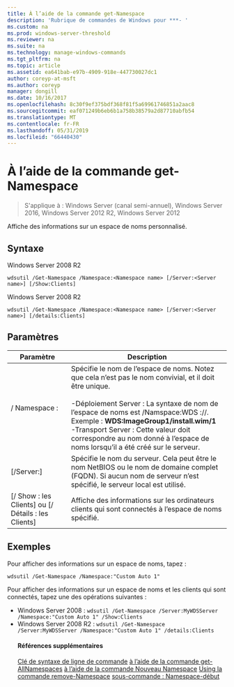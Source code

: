 ```yaml
---
title: À l’aide de la commande get-Namespace
description: 'Rubrique de commandes de Windows pour ***- '
ms.custom: na
ms.prod: windows-server-threshold
ms.reviewer: na
ms.suite: na
ms.technology: manage-windows-commands
ms.tgt_pltfrm: na
ms.topic: article
ms.assetid: ea641bab-e97b-4909-918e-447730027dc1
author: coreyp-at-msft
ms.author: coreyp
manager: dongill
ms.date: 10/16/2017
ms.openlocfilehash: 8c30f9ef375bdf368f81f5a69961746851a2aac8
ms.sourcegitcommit: eaf071249b6eb6b1a758b38579a2d87710abfb54
ms.translationtype: MT
ms.contentlocale: fr-FR
ms.lasthandoff: 05/31/2019
ms.locfileid: "66440430"
---
```

# <a name="using-the-get-namespace-command"></a>À l’aide de la commande get-Namespace

>S'applique à : Windows Server (canal semi-annuel), Windows Server 2016, Windows Server 2012 R2, Windows Server 2012

Affiche des informations sur un espace de noms personnalisé.
## <a name="syntax"></a>Syntaxe
Windows Server 2008 R2
```
wdsutil /Get-Namespace /Namespace:<Namespace name> [/Server:<Server name>] [/Show:Clients]
```
Windows Server 2008 R2
```
wdsutil /Get-Namespace /Namespace:<Namespace name> [/Server:<Server name>] [/details:Clients]
```
## <a name="parameters"></a>Paramètres

|               Paramètre               |                                                                                                                                                                                         Description                                                                                                                                                                                          |
|---------------------------------------|----------------------------------------------------------------------------------------------------------------------------------------------------------------------------------------------------------------------------------------------------------------------------------------------------------------------------------------------------------------------------------------------|
|      / Namespace :<Namespace name>      | Spécifie le nom de l’espace de noms. Notez que cela n’est pas le nom convivial, et il doit être unique.<br /><br />-Déploiement Server : La syntaxe de nom de l’espace de noms est /Namspace:WDS :<ImageGroup>/<ImageName>/<Index>. Exemple : **WDS:ImageGroup1/install.wim/1**<br />-Transport Server : Cette valeur doit correspondre au nom donné à l’espace de noms lorsqu’il a été créé sur le serveur. |
|        [/Server:<Server name>]        |                                                                                                             Spécifie le nom du serveur. Cela peut être le nom NetBIOS ou le nom de domaine complet (FQDN). Si aucun nom de serveur n’est spécifié, le serveur local est utilisé.                                                                                                              |
| [/ Show : les Clients] ou [/ Détails : les Clients] |                                                                                                                                                  Affiche des informations sur les ordinateurs clients qui sont connectés à l’espace de noms spécifié.                                                                                                                                                  |

## <a name="BKMK_examples"></a>Exemples
Pour afficher des informations sur un espace de noms, tapez :
```
wdsutil /Get-Namespace /Namespace:"Custom Auto 1"
```
Pour afficher des informations sur un espace de noms et les clients qui sont connectés, tapez une des opérations suivantes :
- Windows Server 2008 : `wdsutil /Get-Namespace /Server:MyWDSServer /Namespace:"Custom Auto 1" /Show:Clients`
- Windows Server 2008 R2 : `wdsutil /Get-Namespace /Server:MyWDSServer /Namespace:"Custom Auto 1" /details:Clients`
  #### <a name="additional-references"></a>Références supplémentaires
  [Clé de syntaxe de ligne de commande](command-line-syntax-key.md)
  [à l’aide de la commande get-AllNamespaces](using-the-get-allnamespaces-command.md)
  [à l’aide de la commande Nouveau Namespace](using-the-new-namespace-command.md)
  [Using la commande remove-Namespace](using-the-remove-namespace-command.md)
  [sous-commande : Namespace-début](subcommand-start-namespace.md)
